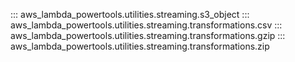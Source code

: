 <!-- markdownlint-disable MD043 MD041 -->
::: aws_lambda_powertools.utilities.streaming.s3_object
::: aws_lambda_powertools.utilities.streaming.transformations.csv
::: aws_lambda_powertools.utilities.streaming.transformations.gzip
::: aws_lambda_powertools.utilities.streaming.transformations.zip
